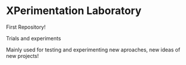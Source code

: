 # XPerimentation Laboratory

First Repository!

Trials and experiments

Mainly used for testing and experimenting new aproaches, new ideas of new projects!

